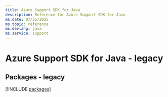 ```yaml
---
title: Azure Support SDK for Java
description: Reference for Azure Support SDK for Java
ms.date: 07/25/2025
ms.topic: reference
ms.devlang: java
ms.service: support
---
```

# Azure Support SDK for Java - legacy
## Packages - legacy
[!INCLUDE [packages](support-index.md)]
